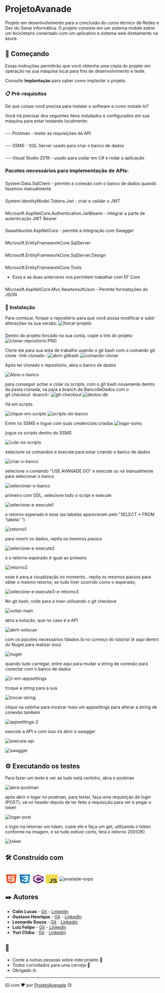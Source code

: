 # ProjetoAvanade


Projeto em desenlvolvimento para a conclusão do curso técnico de Redes e Dev do Senai informática.
O projeto consiste em um sistema mobile sobre um bicicletario conectado com um aplicativo e sistema web
diretamente na azure.

## 🚀 Começando

Essas instruções permitirão que você obtenha uma cópia do projeto em operação na sua máquina local para fins de desenvolvimento e teste.

Consulte **Implantação** para saber como implantar o projeto.

### 📋 Pré-requisitos

De que coisas você precisa para instalar o software e como instalá-lo?

Você irá precisar dos seguintes itens instalados e configurados em sua máquina para estar testando localmente:
###
--- Postman - testar as requisições da API
###
--- SSMS - SQL Server usado para criar o banco de dados
###
--- Visual Studio 2019 - usado para codar em C# e rodar a aplicação
###
### Pacotes necessários para implementação de APIs:
###
 System.Data.SqlClient 
	- permite a conexão com o banco de dados quando fazemos manualmente
###
 System.IdentityModel.Tokens.Jwt
	- criar e validar o JWT
###
 Microsoft.AspNetCore.Authentication.JwtBearer 
	- integrar a parte de autenticação JWT Bearer
###
 Swashbuckle.AspNetCore 
	- permite a integração com Swagger
###
 Microsoft.EntityFrameworkCore.SqlServer 
###
 Microsoft.EntityFrameworkCore.SqlServer.Design
###
  Microsoft.EntityFrameworkCore.Tools
  - Essa e as duas anteriores nos permitem trabalhar com EF Core
###
  Microsoft.AspNetCore.Mvc.NewtonsoftJson 
	- Permite formatações do JSON 
    


### 🔧 Instalação

Para começar, forque o repositório para que você possa modificar e subir alterações na sua versão;
![forcar-projeto](https://user-images.githubusercontent.com/61885997/169832596-98880b82-b719-4090-96ed-ab418e76bdfe.PNG)
###


Dentro do projeto forcado na sua conta, copie o link do projeto
![clonar-repositorio PNG](https://user-images.githubusercontent.com/61885997/169836248-5f5aef49-4af1-4f09-a87e-92ac4d975acc.png)

Clone ele para sua aréa de trabalho usando o git bash com o comando git clone -link-clonado-
![abrir-gitbash](https://user-images.githubusercontent.com/61885997/169836686-60690659-9ca3-4d73-9ab1-8a385bced092.png)
![comando-clonar](https://user-images.githubusercontent.com/61885997/169836842-ef3b9698-6556-4ec1-9aff-1515454fdbdd.png)

Após ter clonado o repositório, abra o banco de dados

![Abra-o-banco](https://user-images.githubusercontent.com/61885997/169837276-ed687aa0-8f41-4477-a569-8527083c0bbe.png)


para conseguir achar e colar os scripts, com o git bash novamente dentro da pasta clonada, vá para a branch de BancodeDados com o    
git checkout -branch-
![git-checkout](https://user-images.githubusercontent.com/61885997/169837546-3cdeaa57-3aa0-457f-bc31-198c5bac5947.png)
![dentro-db](https://user-images.githubusercontent.com/61885997/169838493-329d3841-ed60-423f-a896-bda7666b2464.png)

Vá em scripts   


![clique-em-scripts](https://user-images.githubusercontent.com/61885997/169838578-66651f61-0ce6-48fb-8882-dd9cf0a1dd74.png)
![scripts-do-banco](https://user-images.githubusercontent.com/61885997/169838982-0aa8c7df-4146-4950-a543-f5b34d367b9a.png)

Entre no SSMS e logue com suas credenciais criadas
![logar-ssms](https://user-images.githubusercontent.com/61885997/169838854-b8c5ecc9-9a31-4a2e-8e35-aa7d81a5a995.png)

jogue os scripts dentro do SSMS   


![cole-os-scripts](https://user-images.githubusercontent.com/61885997/169839290-757b558e-d88f-4aea-b9a9-ce38f5af8cdd.png)



selecione os comandos e execute para estar criando o banco de dados


![criar-o-banco](https://user-images.githubusercontent.com/61885997/170983296-8a310857-d349-4204-af17-4958d98c23ff.png)




selecione o comando "USE AVANADE GO" e execute ou vá manualmente para selecionar o banco



![selecionar-o-banco](https://user-images.githubusercontent.com/61885997/170983469-a2c420f3-5721-44f6-ab1b-587a1e27d4c7.png)



primeiro com DDL, selecione todo o script e execute



![selecione-e-execute1](https://user-images.githubusercontent.com/61885997/170983985-36bfe4a6-7dec-4ea7-9317-2f245ef8577a.png)



o retorno esperado é esse (as tabelas apareceram pelo "SELECT * FROM 'tabela' ")



![retorno1](https://user-images.githubusercontent.com/61885997/170984055-6d12cd11-5ff5-402a-bfd8-5c9169df746c.png)



para inserir os dados, repita os mesmos passos



![selecione-e-execute2](https://user-images.githubusercontent.com/61885997/170985694-badbad18-f709-4c41-8478-dbb2fb02a727.png)



e o retorno esperado é igual ao primeiro



![retorno2](https://user-images.githubusercontent.com/61885997/170985858-18e175f5-78af-4f82-b28f-a28bc3b5d8e8.png)



esse é para a visualização no momento.. repita os mesmos passos para obter o mesmo retorno, se tudo tiver ocorrido como o esperado;



![selecione-e-execute3-e-retorno3](https://user-images.githubusercontent.com/61885997/170986255-aa25b19c-4667-4ca9-90b0-444eb12e0230.png)



No git bash, volte para a main utilizando o git checkout



![voltar-main](https://user-images.githubusercontent.com/61885997/171002956-9adc4c8f-5da8-491c-9c59-c04042a23ecc.png)




abra a solução, que no caso é a API



![abrir-solucao](https://user-images.githubusercontent.com/61885997/170986599-edf98687-b275-446b-b046-5452a10d807d.png)



com os pacotes necessários falados lá no começo do tutorial (é aqui dentro do Nuget para realizar isso)



![nuget](https://user-images.githubusercontent.com/61885997/170987315-6be99c4a-55ea-4c7f-9d40-874ed5a85947.png)


 
quando tudo carregar, entre aqui para mudar a string de conexão para conectar com o banco de dados



![ir-em-appsettings](https://user-images.githubusercontent.com/61885997/170986864-1053f009-e98a-4bcf-b218-ef5a84f4f1c3.png)



troque a string para a sua


![trocar-string](https://user-images.githubusercontent.com/61885997/170986919-b7c0173f-a35d-4cdf-9da0-6e1c731987e5.png)



clique na setinha para mostrar mais um appsettings para alterar a string de conexão também



![appsettings-2](https://user-images.githubusercontent.com/61885997/170986982-cbb57b63-7f1f-4745-b639-bfb40f6ed5d3.png)



execute a API e com isso irá abrir o swagger



![executa-api](https://user-images.githubusercontent.com/61885997/170988043-b4bdd7af-ed5d-45ec-af42-6df9a4dd61a7.png)



![swagger](https://user-images.githubusercontent.com/61885997/170988084-73310331-f74f-480f-9873-0f454bf054fc.png)



  
## ⚙️ Executando os testes

Para fazer um teste e ver se tudo está certinho, abra o postman



![abra-postman](https://user-images.githubusercontent.com/61885997/170998758-e1debb9e-182f-4e77-b6ff-5da942d2ee71.png)



após abrir e logar no postman, para testar, faça uma requisição de login (POST), vá no header depois de ter feito a requisição para ver e pegar o token



![logar-post](https://user-images.githubusercontent.com/61885997/170998828-6a2a7a59-f39d-4575-b246-a89a03717be4.png)



o login ira retornar um token, copie ele e faça um get, utilizando o token conforme na imagem, e se tudo estiver certo, terá o retorno 200(OK)



![token](https://user-images.githubusercontent.com/61885997/170999051-467845b8-2aca-479e-9921-0ec850f4bdb1.png)




## 🛠️ Construído com

<div style="display: inline_block"><br>
  <img align="center" alt="avanade-HTML" height="30" width="40" src="https://raw.githubusercontent.com/devicons/devicon/1119b9f84c0290e0f0b38982099a2bd027a48bf1/icons/html5/html5-original.svg">
  <img align="center" alt="avanade-CSS" height="30" width="40" src="https://raw.githubusercontent.com/devicons/devicon/master/icons/css3/css3-original.svg">
  <img align="center" alt="avanade-Csharp" height="30" width="40" src="https://raw.githubusercontent.com/devicons/devicon/1119b9f84c0290e0f0b38982099a2bd027a48bf1/icons/csharp/csharp-original.svg">
  <img align="center" alt="avanade-js" height="30" width="40" src="https://raw.githubusercontent.com/devicons/devicon/1119b9f84c0290e0f0b38982099a2bd027a48bf1/icons/javascript/javascript-original.svg">
  <img align="center" alt="avanade-expo" height="30" width="40" src="https://www.diverseagency.it/static/images/expo.png">
  
  ###


## ✒️ Autores

* **Colin Lucas** - [Git](https://github.com/Aberreition0) - [Linkedin](https://www.linkedin.com/in/colin-lucas-batista-beluco-22b007235/)
* **Gustavo Henrique** - [Git](https://github.com/GustavoHenriqueFerreira) - [Linkedin](https://www.linkedin.com/in/gustavo-henrique-b206a621b/)
* **Leonardo Souza** - [Git](https://github.com/Leonardo-Souza-de-Castro) - [Linkedin](https://www.linkedin.com/in/leonardo-souza-25b33021b/)
* **Luiz Felipe** - [Git](https://github.com/luizfelipeveracruz) - [Linkedin](https://www.linkedin.com/in/luiz-felipe-vera-cruz-a6b1a8187/)
* **Yuri Chiba** - [Git](https://github.com/chibobinho) - [Linkedin](https://www.linkedin.com/in/yuri-chiba-850897229/)



## 🎁

* Conte a outras pessoas sobre este projeto 📢
* Todos convidados para uma cerveja 🍺 
* Obrigado 🤓.



---
⌨️ com ❤️ por [ProjetoAvanade](https://github.com/ProjetoAvanade) 😊
